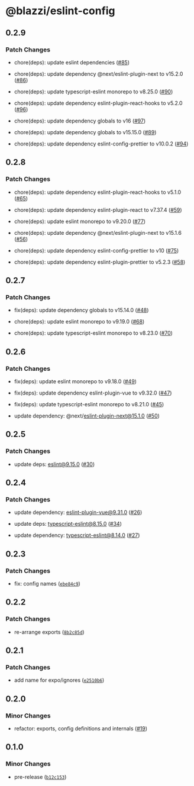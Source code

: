 # @blazzi/eslint-config

## 0.2.9

### Patch Changes

- chore(deps): update eslint dependencies ([#85](https://github.com/ymehmetcan/blazzi-toolkit/pull/85))

- chore(deps): update dependency @next/eslint-plugin-next to v15.2.0 ([#86](https://github.com/ymehmetcan/blazzi-toolkit/pull/86))

- chore(deps): update typescript-eslint monorepo to v8.25.0 ([#90](https://github.com/ymehmetcan/blazzi-toolkit/pull/90))

- chore(deps): update dependency eslint-plugin-react-hooks to v5.2.0 ([#96](https://github.com/ymehmetcan/blazzi-toolkit/pull/96))

- chore(deps): update dependency globals to v16 ([#97](https://github.com/ymehmetcan/blazzi-toolkit/pull/97))

- chore(deps): update dependency globals to v15.15.0 ([#89](https://github.com/ymehmetcan/blazzi-toolkit/pull/89))

- chore(deps): update dependency eslint-config-prettier to v10.0.2 ([#94](https://github.com/ymehmetcan/blazzi-toolkit/pull/94))

## 0.2.8

### Patch Changes

- chore(deps): update dependency eslint-plugin-react-hooks to v5.1.0 ([#65](https://github.com/ymehmetcan/blazzi-toolkit/pull/65))

- chore(deps): update dependency eslint-plugin-react to v7.37.4 ([#59](https://github.com/ymehmetcan/blazzi-toolkit/pull/59))

- chore(deps): update eslint monorepo to v9.20.0 ([#77](https://github.com/ymehmetcan/blazzi-toolkit/pull/77))

- chore(deps): update dependency @next/eslint-plugin-next to v15.1.6 ([#56](https://github.com/ymehmetcan/blazzi-toolkit/pull/56))

- chore(deps): update dependency eslint-config-prettier to v10 ([#75](https://github.com/ymehmetcan/blazzi-toolkit/pull/75))

- chore(deps): update dependency eslint-plugin-prettier to v5.2.3 ([#58](https://github.com/ymehmetcan/blazzi-toolkit/pull/58))

## 0.2.7

### Patch Changes

- fix(deps): update dependency globals to v15.14.0 ([#48](https://github.com/ymehmetcan/blazzi-toolkit/pull/48))

- chore(deps): update eslint monorepo to v9.19.0 ([#68](https://github.com/ymehmetcan/blazzi-toolkit/pull/68))

- chore(deps): update typescript-eslint monorepo to v8.23.0 ([#70](https://github.com/ymehmetcan/blazzi-toolkit/pull/70))

## 0.2.6

### Patch Changes

- fix(deps): update eslint monorepo to v9.18.0 ([#49](https://github.com/ymehmetcan/blazzi-toolkit/pull/49))

- fix(deps): update dependency eslint-plugin-vue to v9.32.0 ([#47](https://github.com/ymehmetcan/blazzi-toolkit/pull/47))

- fix(deps): update typescript-eslint monorepo to v8.21.0 ([#45](https://github.com/ymehmetcan/blazzi-toolkit/pull/45))

- update dependency: @next/eslint-plugin-next@15.1.0 ([#50](https://github.com/ymehmetcan/blazzi-toolkit/pull/50))

## 0.2.5

### Patch Changes

- update deps: eslint@9.15.0 ([#30](https://github.com/ymehmetcan/blazzi-toolkit/pull/30))

## 0.2.4

### Patch Changes

- update dependency: eslint-plugin-vue@9.31.0 ([#26](https://github.com/ymehmetcan/blazzi-toolkit/pull/26))

- update deps: typescript-eslint@8.15.0 ([#34](https://github.com/ymehmetcan/blazzi-toolkit/pull/34))

- update dependency: typescript-eslint@8.14.0 ([#27](https://github.com/ymehmetcan/blazzi-toolkit/pull/27))

## 0.2.3

### Patch Changes

- fix: config names ([`ebe84c9`](https://github.com/ymehmetcan/blazzi-toolkit/commit/ebe84c959bded003d577ba808357e8cc7781e5a1))

## 0.2.2

### Patch Changes

- re-arrange exports ([`8b2c85d`](https://github.com/ymehmetcan/blazzi-toolkit/commit/8b2c85d4d60f65820f967e46ff31d954fdd9b114))

## 0.2.1

### Patch Changes

- add name for expo/ignores ([`e2510b6`](https://github.com/ymehmetcan/blazzi-toolkit/commit/e2510b6f3d20e38ea6fa7d362f2ae208e0dda0cc))

## 0.2.0

### Minor Changes

- refactor: exports, config definitions and internals ([#19](https://github.com/ymehmetcan/blazzi-toolkit/pull/19))

## 0.1.0

### Minor Changes

- pre-release ([`b12c153`](https://github.com/ymehmetcan/blazzi-toolkit/commit/b12c153bb415a9711a947a2ab0c4f2f04e738e89))
